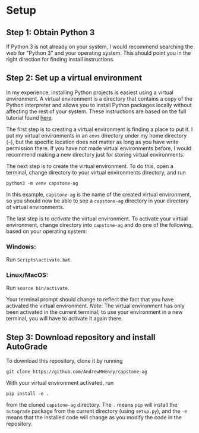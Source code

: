 # Setup

## Step 1: Obtain Python 3

If Python 3 is not already on your system, I would recommend
searching the web for "Python 3" and your operating system.
This should point you in the right direction for finding
install instructions.

## Step 2: Set up a virtual environment

In my experience, installing Python projects is easiest using
a virtual environment.  A virtual environment is a directory
that contains a copy of the Python interpreter and allows you
to install Python packages locally without affecting the rest
of your system.  These instructions are based on the full
tutorial found [here](https://docs.python.org/3/tutorial/venv.html).

The first step is to creating a virtual environment is finding
a place to put it.  I put my virtual environments in an
`envs` directory under my home directory (`~`), but the
specific location does not matter as long as
you have write permission there.  If you have not made virtual
environments before, I would recommend making a new directory
just for storing virtual environments.

The next step is to create the virtual environment.  To do
this, open a terminal, change directory to your virtual
environments directory, and run
```
python3 -m venv capstone-ag
```
In this example, `capstone-ag` is the name of the created
virtual environment, so you should now be able to see
a `capstone-ag` directory in your directory of virtual
environments.

The last step is to *activate* the virtual environment.
To activate your virtual environment, change directory
into `capstone-ag` and do one of the following, based
on your operating system:

### Windows:
Run `Scripts\activate.bat`.

### Linux/MacOS:
Run `source bin/activate`.

Your terminal prompt should change to reflect the fact that
you have activated the virtual environment.  *Note*: The
virtual environment has only been activated in the current
terminal; to use your environment in a new terminal, you
will have to activate it again there.

## Step 3: Download repository and install AutoGrade
To download this repository, clone it by running
```
git clone https://github.com/AndrewMHenry/capstone-ag
```
With your virtual environment activated, run
```
pip install -e .
```
from the cloned `capstone-ag` directory.  The `.` means
`pip` will install the `autograde` package from the current
directory (using `setup.py`), and the `-e` means that the
installed code will change as you modify the code in the
repository.

